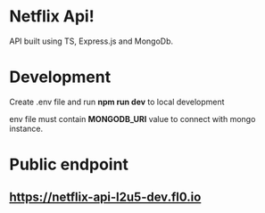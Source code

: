 # Netflix Api!

API built using TS, Express.js and MongoDb.


# Development

Create .env file and run **npm run dev** to local development

env file must contain **MONGODB_URI** value to connect with mongo instance.

# Public endpoint
## https://netflix-api-l2u5-dev.fl0.io
